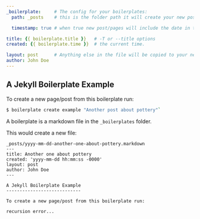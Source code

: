 ```yaml
---
_boilerplate:     # The config for your boilerplates:
  path: _posts    # this is the folder path it will create your new post/page under. 

  timestamp: true # when true new post/pages will include the date in the filename.

title: {{ boilerplate.title }}   # -T or --title options
created: {{ boilerplate.time }}  # the current time.

layout: post      # Anything else in the file will be copied to your new post/page.
author: John Doe
---
```



A Jekyll Boilerplate Example
----------------------------


To create a new page/post from this boilerplate run:
```bash
$ boilerplate create example "Another post about pottery"`
```

A boilerplate is a markdown file in the `_boilerplates` folder.


This would create a new file:

```text 
_posts/yyyy-mm-dd-another-one-about-pottery.markdown
---
title: Another one about pottery
created: 'yyyy-mm-dd hh:mm:ss -0000'
layout: post
author: John Doe
---

A Jekyll Boilerplate Example
----------------------------

To create a new page/post from this boilerplate run:

recursion error...

```
